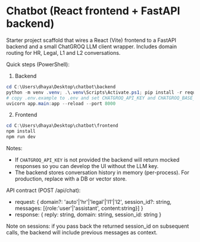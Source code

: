 # Chatbot (React frontend + FastAPI backend)

Starter project scaffold that wires a React (Vite) frontend to a FastAPI backend and a small ChatGROQ LLM client wrapper. Includes domain routing for HR, Legal, L1 and L2 conversations.

Quick steps (PowerShell):

1. Backend

```powershell
cd C:\Users\dhaya\Desktop\chatbot\backend
python -m venv .venv; .\.venv\Scripts\Activate.ps1; pip install -r requirements.txt
# copy .env.example to .env and set CHATGROQ_API_KEY and CHATGROQ_BASE_URL (optional)
uvicorn app.main:app --reload --port 8000
```

2. Frontend

```powershell
cd C:\Users\dhaya\Desktop\chatbot\frontend
npm install
npm run dev
```

Notes:

- If `CHATGROQ_API_KEY` is not provided the backend will return mocked responses so you can develop the UI without the LLM key.
- The backend stores conversation history in memory (per-process). For production, replace with a DB or vector store.

API contract (POST /api/chat):

- request: { domain?: 'auto'|'hr'|'legal'|'l1'|'l2', session_id?: string, messages: [{role:'user'|'assistant', content:string}] }
- response: { reply: string, domain: string, session_id: string }

Note on sessions: if you pass back the returned session_id on subsequent calls, the backend will include previous messages as context.
